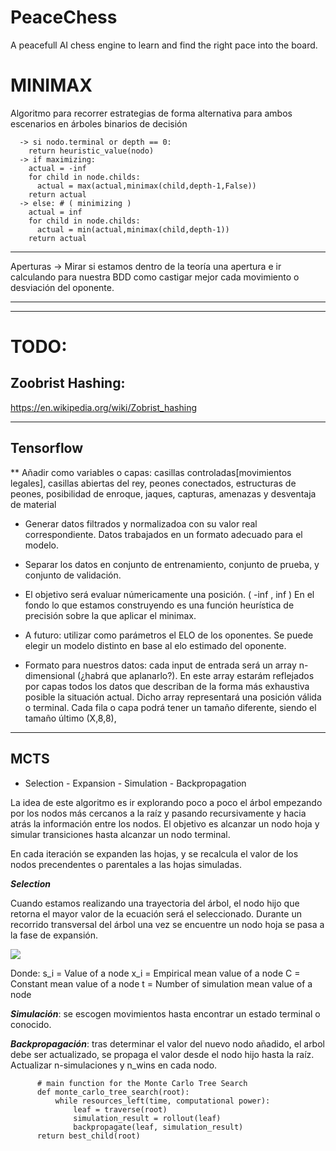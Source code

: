 # PeaceChess
A peacefull AI chess engine to learn and find the right pace into the board.


# MINIMAX
Algoritmo para recorrer estrategias de forma alternativa para ambos escenarios en árboles binarios de decisión

      
      -> si nodo.terminal or depth == 0:
        return heuristic_value(nodo)
      -> if maximizing:
        actual = -inf
        for child in node.childs:
          actual = max(actual,minimax(child,depth-1,False))
        return actual
      -> else: # ( minimizing )
        actual = inf
        for child in node.childs:
          actual = min(actual,minimax(child,depth-1))
        return actual

--------------

Aperturas -> Mirar si estamos dentro de la teoría una apertura e ir calculando para nuestra BDD como castigar mejor cada movimiento o desviación del oponente.

--------------


--------------
# TODO: 
## Zoobrist Hashing: 
https://en.wikipedia.org/wiki/Zobrist_hashing

--------------

## Tensorflow

** Añadir como variables o capas: casillas controladas[movimientos legales], casillas abiertas del rey, peones conectados, estructuras de peones,  posibilidad de enroque, jaques, capturas, amenazas y desventaja de material


- Generar datos filtrados y normalizadoa con su valor real correspondiente. Datos trabajados en un formato adecuado para el modelo.

- Separar los datos en conjunto de entrenamiento, conjunto de prueba, y conjunto de validación.

- El objetivo será evaluar númericamente una posición. ( -inf , inf ) En el fondo lo que estamos construyendo es una función heurística de precisión sobre la que aplicar el minimax.

- A futuro: utilizar como parámetros el ELO de los oponentes. Se puede elegir un modelo distinto en base al elo estimado del oponente.

- Formato para nuestros datos: cada input de entrada será un array n-dimensional (¿habrá que aplanarlo?). En este array estarám reflejados por capas todos los datos que describan de la forma más exhaustiva posible la situación actual. Dicho array representará una posición válida o terminal. Cada fila o capa podrá tener un tamaño diferente, siendo el tamaño último (X,8,8),

--------------

## MCTS 
- Selection - Expansion - Simulation - Backpropagation


La idea de este algoritmo es ir explorando poco a poco el árbol empezando por los nodos más cercanos a la raíz y pasando recursivamente y hacia atrás la información entre los nodos. El objetivo es alcanzar un nodo hoja y simular transiciones hasta alcanzar un nodo terminal.


En cada iteración se expanden las hojas, y se recalcula el valor de los nodos precendentes o parentales a las hojas simuladas.

***Selection***

Cuando estamos realizando una trayectoria del árbol, el nodo hijo que retorna el mayor valor de la ecuación será el seleccionado. Durante un recorrido transversal del árbol una vez se encuentre un nodo hoja se pasa a la fase de expansión.


<img src="https://latex.codecogs.com/gif.latex?S_i=x_i+C*sqrt(ln(t)/n_i)" /> 

Donde:
                  s_i = Value of a node
                  x_i = Empirical mean value of a node
                  C = Constant mean value of a node
                  t = Number of simulation mean value of a node



***Simulación***: se escogen movimientos hasta encontrar un estado terminal o conocido.


***Backpropagación***: tras determinar el valor del nuevo nodo añadido, el arbol debe ser actualizado, se propaga el valor desde el nodo hijo hasta la raíz. Actualizar n-simulaciones y n_wins en cada nodo.

          # main function for the Monte Carlo Tree Search
          def monte_carlo_tree_search(root):
              while resources_left(time, computational power):
                  leaf = traverse(root)
                  simulation_result = rollout(leaf)
                  backpropagate(leaf, simulation_result)
          return best_child(root)

